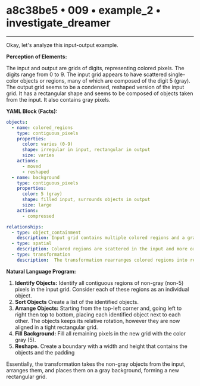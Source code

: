 # a8c38be5 • 009 • example_2 • investigate_dreamer

---
Okay, let's analyze this input-output example.

**Perception of Elements:**

The input and output are grids of digits, representing colored pixels. The digits range from 0 to 9.  The input grid appears to have scattered single-color objects or regions, many of which are composed of the digit 5 (gray). The output grid seems to be a condensed, reshaped version of the input grid. It has a rectangular shape and seems to be composed of objects taken from the input. It also contains gray pixels.

**YAML Block (Facts):**



```yaml
objects:
  - name: colored_regions
    type: contiguous_pixels
    properties:
      color: varies (0-9)
      shape: irregular in input, rectangular in output
      size: varies
    actions:
      - moved
      - reshaped
  - name: background
    type: contiguous_pixels
    properties:
      color: 5 (gray)
      shape: filled input, surrounds objects in output
      size: large
    actions:
      - compressed

relationships:
  - type: object_containment
    description: Input grid contains multiple colored regions and a gray background.
  - type: spatial
    description: Colored regions are scattered in the input and more organized/compacted in output
  - type: transformation
    description:  The transformation rearranges colored regions into rectangle and fills the background with grey pixels.

```



**Natural Language Program:**

1.  **Identify Objects:** Identify all contiguous regions of non-gray (non-5) pixels in the input grid. Consider each of these regions as an individual object.
2. **Sort Objects** Create a list of the identified objects.
3.  **Arrange Objects:** Starting from the top-left corner and, going left to right then top to bottom, placing each identified object next to each other. The objects keeps its relative rotation, however they are now aligned in a tight rectangular grid.
4.  **Fill Background:** Fill all remaining pixels in the new grid with the color gray (5).
5. **Reshape.** Create a boundary with a width and height that contains the objects and the padding

Essentially, the transformation takes the non-gray objects from the input, arranges them, and places them on a gray background, forming a new rectangular grid.

